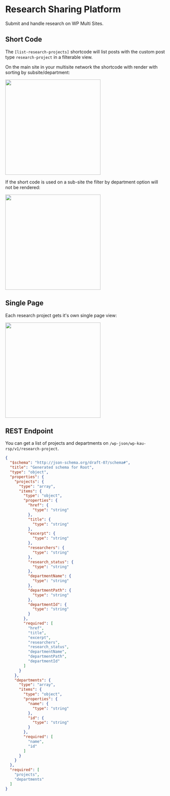 # Research Sharing Platform

Submit and handle research on WP Multi Sites.

## Short Code

The `[list-research-projects]` shortcode will list posts with the custom post type `research-project` in a filterable view.

On the main site in your multisite network the shortcode with render with sorting by subsite/department:

<img src="https://i.imgur.com/vtW0wKy.png" width="300">

If the short code is used on a sub-site the filter by department option will not be rendered:

<img src="https://i.imgur.com/OxegDPD.png" width="300">


## Single Page

Each research project gets it's own single page view:

<img src="https://i.imgur.com/BduODlh.png" width="300">

## REST Endpoint

You can get a list of projects and departments on `/wp-json/wp-kau-rsp/v1/research-project`.

```json
{
  "$schema": "http://json-schema.org/draft-07/schema#",
  "title": "Generated schema for Root",
  "type": "object",
  "properties": {
    "projects": {
      "type": "array",
      "items": {
        "type": "object",
        "properties": {
          "href": {
            "type": "string"
          },
          "title": {
            "type": "string"
          },
          "excerpt": {
            "type": "string"
          },
          "researchers": {
            "type": "string"
          },
          "research_status": {
            "type": "string"
          },
          "departmentName": {
            "type": "string"
          },
          "departmentPath": {
            "type": "string"
          },
          "departmentId": {
            "type": "string"
          }
        },
        "required": [
          "href",
          "title",
          "excerpt",
          "researchers",
          "research_status",
          "departmentName",
          "departmentPath",
          "departmentId"
        ]
      }
    },
    "departments": {
      "type": "array",
      "items": {
        "type": "object",
        "properties": {
          "name": {
            "type": "string"
          },
          "id": {
            "type": "string"
          }
        },
        "required": [
          "name",
          "id"
        ]
      }
    }
  },
  "required": [
    "projects",
    "departments"
  ]
}
```
